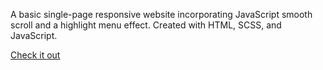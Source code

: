 A basic single-page responsive website incorporating JavaScript smooth scroll and a highlight menu effect. Created with HTML, SCSS, and JavaScript.

[Check it out](https://responsive-scroll-site.netlify.app/)
